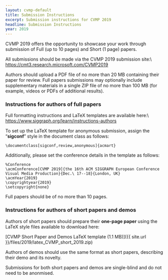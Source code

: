 ```yaml
---
layout: cvmp-default
title: Submission Instructions
excerpt: Submission instructions for CVMP 2019
headline: Submission Instructions
year: 2019
---
```


<!-- ### Paper submission -->

CVMP 2019 offers the opportunity to showcase your work through submission of Full (up to 10 pages) and Short (1 page) papers.

All submissions should be made via the CVMP 2019 submission site:\\
<https://cmt3.research.microsoft.com/CVMP2019>

Authors should upload a PDF file of no more than 20 MB containing their paper for review. Full papers submissions may optionally include supplementary materials in a single ZIP file of no more than 100 MB (for example, videos or PDFs of additional results).

### Instructions for authors of full papers

Full formatting instructions and LaTeX templates are available here:\\
<https://www.siggraph.org/learn/instructions-authors>

To set up the LaTeX template for anonymous submission, assign the “**sigconf**” style in the document class as follows:

```
\documentclass[sigconf,review,anonymous]{acmart}
```

Additionally, please set the conference details in the template as follows:

```
%Conference
\acmConference[CVMP 2019]{the 16th ACM SIGGRAPH European Conference
Visual Media Production}{Dec.\ 17--18}{London, UK}
\acmYear{2019}
\copyrightyear{2019}
\setcopyright{none}
```

Full papers should be of no more than 10 pages.

### Instructions for authors of short papers and demos

Authors of short papers should prepare their **one-page paper** using the LaTeX style files available to download here:

[CVMP Short Paper and Demos LaTeX template (1.1 MB)]({{ site.url }}/files/2019/latex_CVMP_short_2019.zip)

Authors of demos should use the same format as short papers, describing their demo and its novelty.

Submissions for both short papers and demos are single-blind and do not need to be anonmised.
